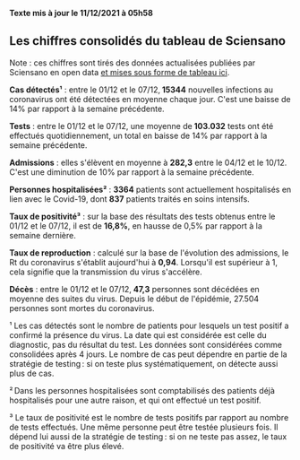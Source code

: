 <strong>Texte mis à jour le 11/12/2021 à 05h58</strong><h2>Les chiffres consolidés du tableau de Sciensano</h2><p>Note : ces chiffres sont tirés des données actualisées publiées par Sciensano en open data <a href='https://datastudio.google.com/embed/u/0/reporting/c14a5cfc-cab7-4812-848c-0369173148ab/page/ZwmOB_blank'>et mises sous forme de tableau ici</a>.<p><strong>Cas détectés¹</strong> : entre le 01/12 et le 07/12,<strong> 15344</strong> nouvelles infections au coronavirus ont été détectées en moyenne chaque jour. C'est une baisse de 14% par rapport à la semaine précédente.<p><strong>Tests</strong> : entre le 01/12 et le 07/12, une moyenne de<strong> 103.032</strong> tests ont été effectués quotidiennement, un total en baisse de 14% par rapport à la semaine précédente.<p><strong>Admissions</strong> : elles s'élèvent en moyenne à <strong> 282,3</strong> entre le 04/12 et le 10/12. C'est une diminution de 10% par rapport à la semaine précédente.<p><strong>Personnes hospitalisées²</strong> : <strong>3364</strong> patients sont actuellement hospitalisés en lien avec le Covid-19, dont <strong>837</strong> patients traités en soins intensifs.<p><strong>Taux de positivité³</strong> : sur la base des résultats des tests obtenus entre le 01/12 et le 07/12, il est de <strong>16,8%</strong>, en hausse de 0,5% par rapport à la semaine dernière.<p><strong>Taux de reproduction</strong> : calculé sur la base de l'évolution des admissions, le Rt du coronavirus s'établit aujourd'hui à <strong>0,94</strong>. Lorsqu'il est supérieur à 1, cela signifie que la transmission du virus s'accélère.<p><strong>Décès</strong> : entre le 01/12 et le 07/12,<strong> 47,3</strong> personnes sont décédées en moyenne des suites du virus. Depuis le début de l'épidémie, 27.504 personnes sont mortes du coronavirus.<p>¹ Les cas détectés sont le nombre de patients pour lesquels un test positif a confirmé la présence du virus. La date qui est considérée est celle du diagnostic, pas du résultat du test. Les données sont considérées comme consolidées après 4 jours. Le nombre de cas peut dépendre en partie de la stratégie de testing : si on teste plus systématiquement, on détecte aussi plus de cas.<p>² Dans les personnes hospitalisées sont comptabilisés des patients déjà hospitalisés pour une autre raison, et qui ont effectué un test positif.<p>³ Le taux de positivité est le nombre de tests positifs par rapport au nombre de tests effectués. Une même personne peut être testée plusieurs fois. Il dépend lui aussi de la stratégie de testing : si on ne teste pas assez, le taux de positivité va être plus élevé.